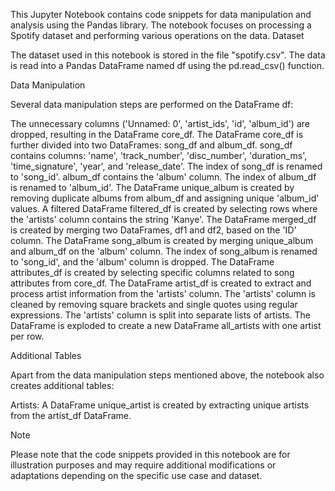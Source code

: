 This Jupyter Notebook contains code snippets for data manipulation and analysis using the Pandas library. The notebook focuses on processing a Spotify dataset and performing various operations on the data.
Dataset

The dataset used in this notebook is stored in the file "spotify.csv". The data is read into a Pandas DataFrame named df using the pd.read_csv() function.

Data Manipulation

Several data manipulation steps are performed on the DataFrame df:

The unnecessary columns ('Unnamed: 0', 'artist_ids', 'id', 'album_id') are dropped, resulting in the DataFrame core_df.
The DataFrame core_df is further divided into two DataFrames: song_df and album_df.
song_df contains columns: 'name', 'track_number', 'disc_number', 'duration_ms', 'time_signature', 'year', and    'release_date'. The index of song_df is renamed to 'song_id'.
album_df contains the 'album' column. The index of album_df is renamed to 'album_id'.
    The DataFrame unique_album is created by removing duplicate albums from album_df and assigning unique 'album_id' values.
A filtered DataFrame filtered_df is created by selecting rows where the 'artists' column contains the string 'Kanye'.
The DataFrame merged_df is created by merging two DataFrames, df1 and df2, based on the 'ID' column.
The DataFrame song_album is created by merging unique_album and album_df on the 'album' column. The index of song_album is renamed to 'song_id', and the 'album' column is dropped.
    The DataFrame attributes_df is created by selecting specific columns related to song attributes from core_df.
    The DataFrame artist_df is created to extract and process artist information from the 'artists' column.
        The 'artists' column is cleaned by removing square brackets and single quotes using regular expressions.
        The 'artists' column is split into separate lists of artists.
        The DataFrame is exploded to create a new DataFrame all_artists with one artist per row.

Additional Tables

Apart from the data manipulation steps mentioned above, the notebook also creates additional tables:

Artists: A DataFrame unique_artist is created by extracting unique artists from the artist_df DataFrame.

Note

Please note that the code snippets provided in this notebook are for illustration purposes and may require additional modifications or adaptations depending on the specific use case and dataset.
